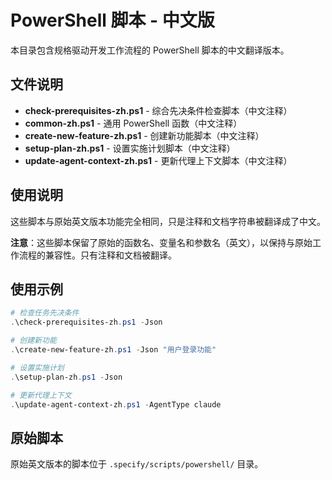 # PowerShell 脚本 - 中文版

本目录包含规格驱动开发工作流程的 PowerShell 脚本的中文翻译版本。

## 文件说明

- **check-prerequisites-zh.ps1** - 综合先决条件检查脚本（中文注释）
- **common-zh.ps1** - 通用 PowerShell 函数（中文注释）
- **create-new-feature-zh.ps1** - 创建新功能脚本（中文注释）
- **setup-plan-zh.ps1** - 设置实施计划脚本（中文注释）
- **update-agent-context-zh.ps1** - 更新代理上下文脚本（中文注释）

## 使用说明

这些脚本与原始英文版本功能完全相同，只是注释和文档字符串被翻译成了中文。

**注意**：这些脚本保留了原始的函数名、变量名和参数名（英文），以保持与原始工作流程的兼容性。只有注释和文档被翻译。

## 使用示例

```powershell
# 检查任务先决条件
.\check-prerequisites-zh.ps1 -Json

# 创建新功能
.\create-new-feature-zh.ps1 -Json "用户登录功能"

# 设置实施计划
.\setup-plan-zh.ps1 -Json

# 更新代理上下文
.\update-agent-context-zh.ps1 -AgentType claude
```

## 原始脚本

原始英文版本的脚本位于 `.specify/scripts/powershell/` 目录。

